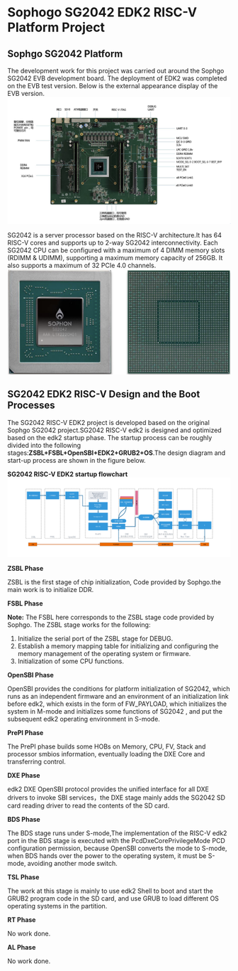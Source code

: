 # Sophogo SG2042 EDK2 RISC-V Platform Project
## Sophgo SG2042 Platform
The development work for this project was carried out around the Sophgo SG2042 EVB development board.
The deployment of EDK2 was completed on the EVB test version. Below is the external appearance display of the EVB version.
![image](Documents/Media/Sophgo_SG2042_EVB.png)

SG2042 is a server processor based on the RISC-V architecture.It has 64 RISC-V cores and supports up to 2-way SG2042 interconnectivity.
Each SG2042 CPU can be configured with a maximum of 4 DIMM memory slots (RDIMM & UDIMM), supporting a maximum memory capacity of 256GB. It also supports a maximum of 32 PCIe 4.0 channels.
![image](Documents/Media/SG2042_CPU.png)

## SG2042 EDK2 RISC-V Design and the Boot Processes
The SG2042 RISC-V EDK2 project is developed based on the original Sophgo SG2042 project.SG2042 RISC-V edk2 is designed and optimized based on the edk2 startup phase. The startup process can be roughly divided into the following stages:**ZSBL+FSBL+OpenSBI+EDK2+GRUB2+OS**.The design diagram and start-up process are shown in the figure below.

**SG2042 RISC-V EDK2 startup flowchart**
![image](Documents/Media/EDK2_SDU_Programme.png)

**ZSBL Phase**

ZSBL is the first stage of chip initialization, Code provided by Sophgo.the main work is to initialize DDR.

**FSBL Phase**

**Note:** The FSBL here corresponds to the ZSBL stage code provided by Sophgo.
The ZSBL stage works for the following:
1. Initialize the serial port of the ZSBL stage for DEBUG.
2. Establish a memory mapping table for initializing and configuring the memory management of the operating system or firmware.
3. Initialization of some CPU functions.

**OpenSBI Phase**

OpenSBI provides the conditions for platform initialization of SG2042, which runs as an independent firmware and an environment of an initialization link before edk2, which exists in the form of FW_PAYLOAD, which initializes the system in M-mode and initializes some functions of SG2042 , and put the subsequent edk2 operating environment in S-mode.

**PrePI Phase**

The PrePI phase builds some HOBs on Memory, CPU, FV, Stack and processor smbios information, eventually loading the DXE Core and transferring control.

**DXE Phase**

edk2 DXE OpenSBI protocol provides the unified interface for all DXE drivers to invoke SBI services，the DXE stage mainly adds the SG2042 SD card reading driver to read the contents of the SD card.

**BDS Phase**

The BDS stage runs under S-mode,The implementation of the RISC-V edk2 port in the BDS stage is executed with the PcdDxeCorePrivilegeMode PCD configuration permission, because OpenSBI converts the mode to S-mode, when BDS hands over the power to the operating system, it must be S-mode, avoiding another mode switch.

**TSL Phase**

The work at this stage is mainly to use edk2 Shell to boot and start the GRUB2 program code in the SD card, and use GRUB to load different OS operating systems in the partition.

**RT Phase**

No work done.

**AL Phase**

No work done.
